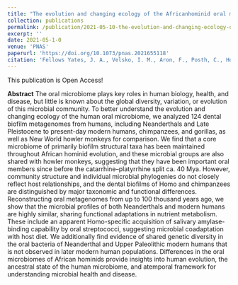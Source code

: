 ```yaml
---
title: "The evolution and changing ecology of the Africanhominid oral microbiome"
collection: publications
permalink: /publication/2021-05-10-the-evolution-and-changing-ecology-of-the-african-hominid-oral-microbiome.md
excerpt: ''
date: 2021-05-1-0
venue: 'PNAS'
paperurl: 'https://doi.org/10.1073/pnas.2021655118'
citation: 'Fellows Yates, J. A., Velsko, I. M., Aron, F., Posth, C., Hofman, C. A., Austin, R. M., Parker, C. E., Mann, A. E., Nägele, K., Arthur, K. W., Arthur, J. W., Bauer, C. C., Crevecoeur, I., Cupillard, C., Curtis, M. C., Dalén, L., Bonilla, M. D.-Z., Carlos Díez Fernández-Lomana, J., Drucker, D. G., Escrivá, E. E., Francken, M., Gibbon, V. E., González Morales, M. R., Mateu, A. G., Harvati, K., Henry, A. G., Humphrey, L., Menéndez, M., Mihailović, D., Peresani, M., Moroder, S. R., Roksandic, M., Rougier, H., Sázelová, S., Stock, J. T., Straus, L. G., Svoboda, J., Teßmann, B., Walker, M. J., Power, R. C., Lewis, C. M., Sankaranarayanan, K., Guschanski, K., Wrangham, R. W., Dewhirst, F. E., Salazar-García, D. C., Krause, J., Herbig, A. and Warinner, C. (2021) ‘The evolution and changing ecology of the African hominid oral microbiome’, Proceedings of the National Academy of Sciences of the United States of America. National Academy of Sciences, 118(20). https://doi.org/10.1073/pnas.2021655118.'
---
```


This publication is Open Access!

**Abstract**
The oral microbiome plays key roles in human biology, health, and disease, but little is known about the global diversity, variation, or evolution of this microbial community. To better understand the evolution and changing ecology of the human oral microbiome, we analyzed 124 dental biofilm metagenomes from humans, including Neanderthals and Late Pleistocene to present-day modern humans, chimpanzees, and gorillas, as well as New World howler monkeys for comparison. We find that a core microbiome of primarily biofilm structural taxa has been maintained throughout African hominid evolution, and these microbial groups are also shared with howler monkeys, suggesting that they have been important oral members since before the catarrhine–platyrrhine split ca. 40 Mya. However, community structure and individual microbial phylogenies do not closely reflect host relationships, and the dental biofilms of Homo and chimpanzees are distinguished by major taxonomic and functional differences. Reconstructing oral metagenomes from up to 100 thousand years ago, we show that the microbial profiles of both Neanderthals and modern humans are highly similar, sharing functional adaptations in nutrient metabolism. These include an apparent Homo-specific acquisition of salivary amylase-binding capability by oral streptococci, suggesting microbial coadaptation with host diet. We additionally find evidence of shared genetic diversity in the oral bacteria of Neanderthal and Upper Paleolithic modern humans that is not observed in later modern human populations. Differences in the oral microbiomes of African hominids provide insights into human evolution, the ancestral state of the human microbiome, and atemporal framework for understanding microbial health and disease.
